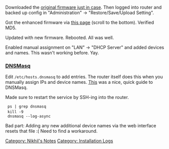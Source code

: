 Downloaded the [original firmware just in
case](http://www.asus.com/us/Networking/RTN66U/HelpDesk_Download/). Then
logged into router and backed up config in "Administration" →
"Restore/Save/Upload Setting".

Got the enhanced firmware via [this
page](http://www.lostrealm.ca/tower/node/79) (scroll to the bottom).
Verified MD5.

Updated with new firmware. Rebooted. All was well.

Enabled manual assignment on "LAN" → "DHCP Server" and added devices and
names. This wasn't working before. Yay.

### [DNSMasq](http://www.thekelleys.org.uk/dnsmasq/doc.html)

Edit `/etc/hosts.dnsmasq` to add entries. The router itself does this
when you manually assign IPs and device names.
[This](http://www.dd-wrt.com/wiki/index.php/DNSMasq_-_DNS_for_your_local_network_-_HOWTO)
was a nice, quick guide to DNSMasq.

Made sure to restart the service by SSH-ing into the router.

` ps | grep dnsmasq`  
` kill -9 `<pid>  
` dnsmasq --log-async`

Bad part: Adding any new additional device names via the web interface
resets that file :( Need to find a workaround.

[Category: Nikhil's Notes](Category:_Nikhil's_Notes "wikilink")
[Category: Installation Logs](Category:_Installation_Logs "wikilink")
